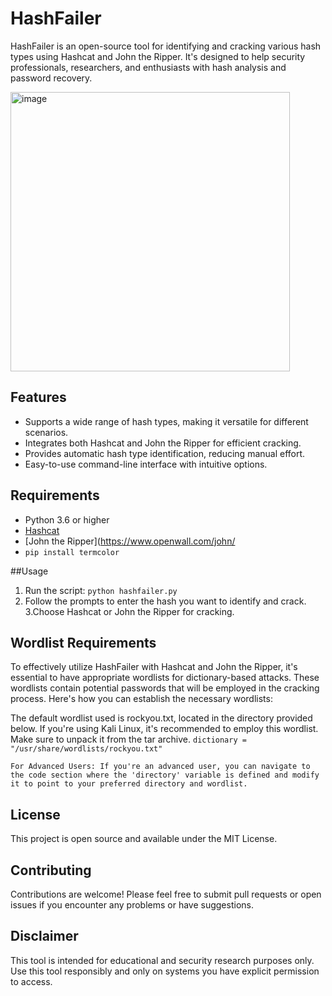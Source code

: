 # HashFailer

HashFailer is an open-source tool for identifying and cracking various hash types using Hashcat and John the Ripper. It's designed to help security professionals, researchers, and enthusiasts with hash analysis and password recovery.

<img width="447" alt="image" src="https://github.com/xpinux/Hashfailer/assets/33750676/6f3d55af-8126-49a4-9faa-88648a415fd2">

## Features

- Supports a wide range of hash types, making it versatile for different scenarios.
- Integrates both Hashcat and John the Ripper for efficient cracking.
- Provides automatic hash type identification, reducing manual effort.
- Easy-to-use command-line interface with intuitive options.


## Requirements

- Python 3.6 or higher
- [Hashcat](https://hashcat.net/hashcat/)
- [John the Ripper](https://www.openwall.com/john/
- `pip install termcolor`

##Usage
1. Run the script:
`python hashfailer.py`
2. Follow the prompts to enter the hash you want to identify and crack.
3.Choose Hashcat or John the Ripper for cracking.

## Wordlist Requirements

To effectively utilize HashFailer with Hashcat and John the Ripper, it's essential to have appropriate wordlists for dictionary-based attacks. These wordlists contain potential passwords that will be employed in the cracking process. Here's how you can establish the necessary wordlists:

The default wordlist used is rockyou.txt, located in the directory provided below. If you're using Kali Linux, it's recommended to employ this wordlist. Make sure to unpack it from the tar archive.
  `dictionary = "/usr/share/wordlists/rockyou.txt"`

`For Advanced Users: If you're an advanced user, you can navigate to the code section where the 'directory' variable is defined and modify it to point to your preferred directory and wordlist.`

## License
This project is open source and available under the MIT License.

## Contributing
Contributions are welcome! Please feel free to submit pull requests or open issues if you encounter any problems or have suggestions.

## Disclaimer
This tool is intended for educational and security research purposes only. Use this tool responsibly and only on systems you have explicit permission to access.
